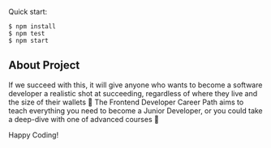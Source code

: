 
Quick start:

```
$ npm install
$ npm test
$ npm start

````

## About Project

If we succeed with this, it will give anyone who wants to become a software developer a realistic shot at succeeding, regardless of where they live and the size of their wallets 🎉
The Frontend Developer Career Path aims to teach everything you need to become a Junior Developer, or you could take a deep-dive with one of advanced courses 🚀


Happy Coding!
